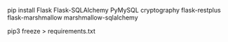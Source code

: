 pip install Flask Flask-SQLAlchemy PyMySQL cryptography flask-restplus flask-marshmallow marshmallow-sqlalchemy

pip3 freeze > requirements.txt